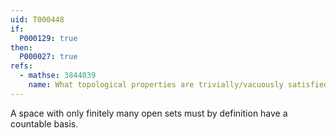 ```yaml
---
uid: T000448
if:
  P000129: true
then:
  P000027: true
refs:
  - mathse: 3844039
    name: What topological properties are trivially/vacuously satisfied by any indiscrete space?
---
```


A space with only finitely many open sets must by definition have a countable basis.
